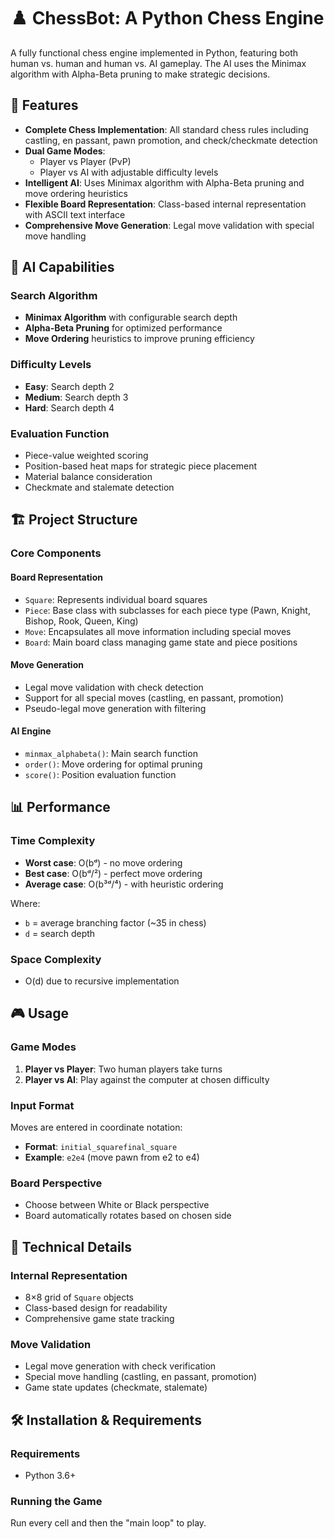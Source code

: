 # ♟️ ChessBot: A Python Chess Engine

A fully functional chess engine implemented in Python, featuring both human vs. human and human vs. AI gameplay. The AI uses the Minimax algorithm with Alpha-Beta pruning to make strategic decisions.

## 🚀 Features

- **Complete Chess Implementation**: All standard chess rules including castling, en passant, pawn promotion, and check/checkmate detection
- **Dual Game Modes**: 
  - Player vs Player (PvP)
  - Player vs AI with adjustable difficulty levels
- **Intelligent AI**: Uses Minimax algorithm with Alpha-Beta pruning and move ordering heuristics
- **Flexible Board Representation**: Class-based internal representation with ASCII text interface
- **Comprehensive Move Generation**: Legal move validation with special move handling

## 🧠 AI Capabilities

### Search Algorithm
- **Minimax Algorithm** with configurable search depth
- **Alpha-Beta Pruning** for optimized performance
- **Move Ordering** heuristics to improve pruning efficiency

### Difficulty Levels
- **Easy**: Search depth 2
- **Medium**: Search depth 3  
- **Hard**: Search depth 4

### Evaluation Function
- Piece-value weighted scoring
- Position-based heat maps for strategic piece placement
- Material balance consideration
- Checkmate and stalemate detection

## 🏗️ Project Structure

### Core Components

#### Board Representation
- `Square`: Represents individual board squares
- `Piece`: Base class with subclasses for each piece type (Pawn, Knight, Bishop, Rook, Queen, King)
- `Move`: Encapsulates all move information including special moves
- `Board`: Main board class managing game state and piece positions

#### Move Generation
- Legal move validation with check detection
- Support for all special moves (castling, en passant, promotion)
- Pseudo-legal move generation with filtering

#### AI Engine
- `minmax_alphabeta()`: Main search function
- `order()`: Move ordering for optimal pruning
- `score()`: Position evaluation function

## 📊 Performance

### Time Complexity
- **Worst case**: O(bᵈ) - no move ordering
- **Best case**: O(bᵈ/²) - perfect move ordering  
- **Average case**: O(b³ᵈ/⁴) - with heuristic ordering

Where:
- `b` = average branching factor (~35 in chess)
- `d` = search depth

### Space Complexity
- O(d) due to recursive implementation

## 🎮 Usage

### Game Modes
1. **Player vs Player**: Two human players take turns
2. **Player vs AI**: Play against the computer at chosen difficulty

### Input Format
Moves are entered in coordinate notation:
- **Format**: `initial_squarefinal_square`
- **Example**: `e2e4` (move pawn from e2 to e4)

### Board Perspective
- Choose between White or Black perspective
- Board automatically rotates based on chosen side

## 🔧 Technical Details

### Internal Representation
- 8×8 grid of `Square` objects
- Class-based design for readability
- Comprehensive game state tracking

### Move Validation
- Legal move generation with check verification
- Special move handling (castling, en passant, promotion)
- Game state updates (checkmate, stalemate)

## 🛠️ Installation & Requirements

### Requirements
- Python 3.6+

### Running the Game
Run every cell and then the "main loop" to play. 
